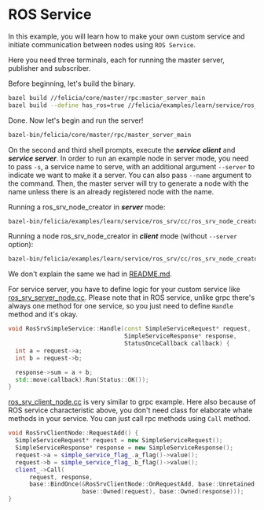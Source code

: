 # ROS Service

In this example, you will learn how to make your own custom service and initiate communication between nodes using `ROS Service`.

Here you need three terminals, each for running the master server, publisher and subscriber.

Before beginning, let's build the binary.

```bash
bazel build //felicia/core/master/rpc:master_server_main
bazel build --define has_ros=true //felicia/examples/learn/service/ros_srv/cc:ros_srv_node_creator
```

Done. Now let's begin and run the server!

```bash
bazel-bin/felicia/core/master/rpc/master_server_main
```

On the second and third shell prompts, execute the ***service client*** and ***service server***. In order to run an example node in server mode, you need to pass `-s`, a service name to serve, with an additional argument `--server` to indicate we want to make it a server. You can also pass `--name` argument to the command. Then, the master server will try to generate a node with the name unless there is an already registered node with the name.

Running a ros_srv_node_creator in ***server*** mode:
```bash
bazel-bin/felicia/examples/learn/service/ros_srv/cc/ros_srv_node_creator -s message --server
```

Running a node ros_srv_node_creator in ***client*** mode (without `--server` option):
```bash
bazel-bin/felicia/examples/learn/service/ros_srv/cc/ros_srv_node_creator -s message -a 1 -b 2
```

We don't explain the same we had in [README.md](/felicia/examples/learn/service/grpc/cc/README.md).

For service server, you have to define logic for your custom service like [ros_srv_server_node.cc](ros_srv_server_node.cc). Please note that in ROS service, unlike grpc there's always one method for one service, so you just need to define `Handle` method and it's okay.

```c++
void RosSrvSimpleService::Handle(const SimpleServiceRequest* request,
                                 SimpleServiceResponse* response,
                                 StatusOnceCallback callback) {
  int a = request->a;
  int b = request->b;

  response->sum = a + b;
  std::move(callback).Run(Status::OK());
}
```

[ros_srv_client_node.cc](ros_srv_client_node.cc) is very similar to grpc example. Here also because of ROS service characteristic above, you don't need class for elaborate whate methods in your service. You can just call rpc methods using `Call` method.

```c++
void RosSrvClientNode::RequestAdd() {
  SimpleServiceRequest* request = new SimpleServiceRequest();
  SimpleServiceResponse* response = new SimpleServiceResponse();
  request->a = simple_service_flag_.a_flag()->value();
  request->b = simple_service_flag_.b_flag()->value();
  client_->Call(
      request, response,
      base::BindOnce(&RosSrvClientNode::OnRequestAdd, base::Unretained(this),
                     base::Owned(request), base::Owned(response)));
}
```
